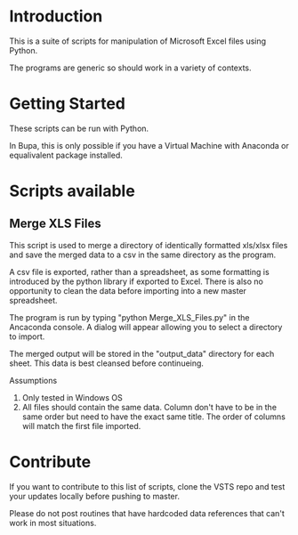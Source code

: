 # Introduction 

This is a suite of scripts for manipulation of Microsoft Excel files using Python.

The programs are generic so should work in a variety of contexts. 

# Getting Started

These scripts can be run with Python.

In Bupa, this is only possible if you have a Virtual Machine with Anaconda or equalivalent package installed.

# Scripts available

## Merge XLS Files

This script is used to merge a directory of identically formatted xls/xlsx files and save the merged data to a csv in the same directory as the program.

A csv file is exported, rather than a spreadsheet, as some formatting is introduced by the python library if exported to Excel. There is also no opportunity to clean the data before importing into a new master spreadsheet.

The program is run by typing "python Merge_XLS_Files.py" in the Ancaconda console. A dialog will appear allowing you to select a directory to import.

The merged output will be stored in the "output_data" directory for each sheet. This data is best cleansed before continueing.

Assumptions
1.	Only tested in Windows OS
2.	All files should contain the same data. Column don't have to be in the same order but need to have the exact same title. The order of columns will match the first file imported.

# Contribute

If you want to contribute to this list of scripts, clone the VSTS repo and test your updates locally before pushing to master.

Please do not post routines that have hardcoded data references that can't work in most situations.
